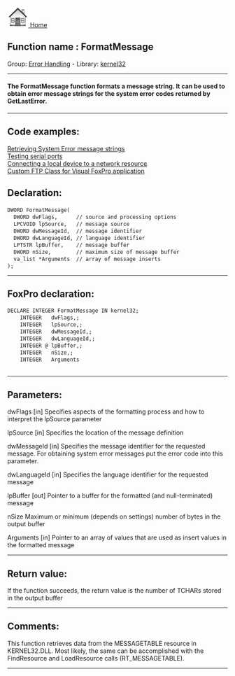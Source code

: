 [<img src="../../images/home.png"> Home ](https://github.com/VFPX/Win32API)  

## Function name : FormatMessage
Group: [Error Handling](../../functions_group.md#Error_Handling)  -  Library: [kernel32](../../Libraries.md#kernel32)  
***  


#### The FormatMessage function formats a message string. It can be used to obtain error message strings for the system error codes returned by GetLastError.
***  


## Code examples:
[Retrieving System Error message strings](../../samples/sample_056.md)  
[Testing serial ports](../../samples/sample_308.md)  
[Connecting a local device to a network resource](../../samples/sample_318.md)  
[Custom FTP Class for Visual FoxPro application](../../samples/sample_344.md)  

## Declaration:
```foxpro  
DWORD FormatMessage(
  DWORD dwFlags,      // source and processing options
  LPCVOID lpSource,   // message source
  DWORD dwMessageId,  // message identifier
  DWORD dwLanguageId, // language identifier
  LPTSTR lpBuffer,    // message buffer
  DWORD nSize,        // maximum size of message buffer
  va_list *Arguments  // array of message inserts
);  
```  
***  


## FoxPro declaration:
```foxpro  
DECLARE INTEGER FormatMessage IN kernel32;
	INTEGER   dwFlags,;
	INTEGER   lpSource,;
	INTEGER   dwMessageId,;
	INTEGER   dwLanguageId,;
	INTEGER @ lpBuffer,;
	INTEGER   nSize,;
	INTEGER   Arguments
  
```  
***  


## Parameters:
dwFlags 
[in] Specifies aspects of the formatting process and how to interpret the lpSource parameter

lpSource 
[in] Specifies the location of the message definition

dwMessageId 
[in] Specifies the message identifier for the requested message. For obtaining system error messages put the error code into this parameter.

dwLanguageId 
[in] Specifies the language identifier for the requested message

lpBuffer 
[out] Pointer to a buffer for the formatted (and null-terminated) message

nSize
Maximum or minimum (depends on settings) number of bytes in the output buffer

Arguments 
[in] Pointer to an array of values that are used as insert values in the formatted message
  
***  


## Return value:
If the function succeeds, the return value is the number of TCHARs stored in the output buffer  
***  


## Comments:
This function retrieves data from the MESSAGETABLE resource in KERNEL32.DLL. Most likely, the same can be accomplished with the FindResource and LoadResource calls (RT_MESSAGETABLE).  
  
***  

